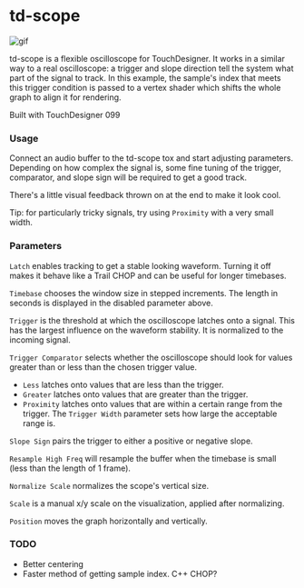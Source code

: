 # td-scope

![gif](https://i.imgur.com/kj31ylq.gif)

td-scope is a flexible oscilloscope for TouchDesigner. It works in a similar way to a real oscilloscope: a trigger and slope direction tell the system what part of the signal to track. In this example, the sample's index that meets this trigger condition is passed to a vertex shader which shifts the whole graph to align it for rendering.

Built with TouchDesigner 099

### Usage

Connect an audio buffer to the td-scope tox and start adjusting parameters. Depending on how complex the signal is, some fine tuning of the trigger, comparator, and slope sign will be required to get a good track.

There's a little visual feedback thrown on at the end to make it look cool.

Tip: for particularly tricky signals, try using `Proximity` with a very small width.

### Parameters

`Latch` enables tracking to get a stable looking waveform. Turning it off makes it behave like a Trail CHOP and can be useful for longer timebases.

`Timebase` chooses the window size in stepped increments. The length in seconds is displayed in the disabled parameter above.

`Trigger` is the threshold at which the oscilloscope latches onto a signal. This has the largest influence on the waveform stability. It is normalized to the incoming signal. 

`Trigger Comparator` selects whether the oscilloscope should look for values greater than or less than the chosen trigger value. 
    
* `Less` latches onto values that are less than the trigger.   
* `Greater` latches onto values that are greater than the trigger.
* `Proximity` latches onto values that are within a certain range from the trigger. The `Trigger Width` parameter sets how large the acceptable range is.

`Slope Sign` pairs the trigger to either a positive or negative slope.

`Resample High Freq` will resample the buffer when the timebase is small (less than the length of 1 frame).

`Normalize Scale` normalizes the scope's vertical size.

`Scale` is a manual x/y scale on the visualization, applied after normalizing.

`Position` moves the graph horizontally and vertically.

### TODO

* Better centering
* Faster method of getting sample index. C++ CHOP?